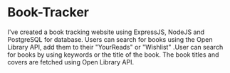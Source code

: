 # Book-Tracker
I've created a book tracking website using ExpressJS, NodeJS and PostgreSQL for database. Users can search for books using the Open Library API, add them to their "YourReads" or "Wishlist" .User can search for books by using keywords or the title of the book. The book titles and covers are fetched using Open Library API.
